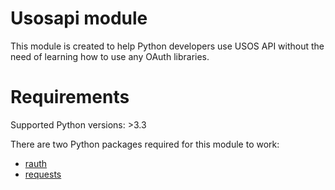 Usosapi module
==============

This module is created to help Python developers use USOS API 
without the need of learning how to use any OAuth libraries.

Requirements
============
Supported Python versions: >3.3

There are two Python packages required for this module to work:
 * [rauth](https://github.com/litl/rauth)
 * [requests](https://github.com/kennethreitz/requests)